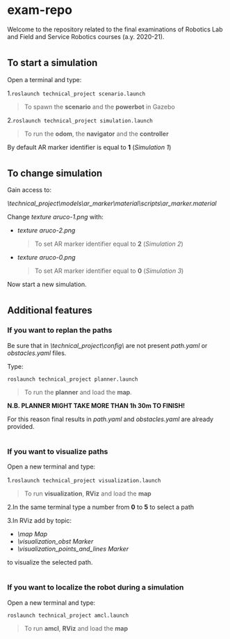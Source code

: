 # exam-repo
Welcome to the repository related to the final examinations of Robotics Lab and Field and Service Robotics courses (a.y. 2020-21).

#
## To start a simulation

Open a terminal and type:

1.`roslaunch technical_project scenario.launch`
>To spawn the **scenario** and the **powerbot** in Gazebo
 
2.`roslaunch technical_project simulation.launch`
>To run the **odom**, the **navigator** and the **controller**  

By default AR marker identifier is equal to **1** (*Simulation 1*) 

#
## To change simulation

Gain access to:

*\technical_project\models\ar_marker\material\scripts\ar_marker.material*

Change  <em>texture aruco-1.png</em>  with:

<ul>
<li><em>texture aruco-2.png</em></li>

>To set AR marker identifier equal to **2** (*Simulation 2*)
 
 <li><em>texture aruco-0.png</em></li>
 
>To set AR marker identifier equal to **0** (*Simulation 3*)
 
</ul>

Now start a new simulation.

#
## Additional features




### If you want to replan the paths
 
Be sure that in <em>\technical_project\config\ </em> are not present *path.yaml* or *obstacles.yaml* files.

Type:

`roslaunch technical_project planner.launch`
>To run the **planner** and load the **map**.

**N.B. PLANNER MIGHT TAKE MORE THAN 1h 30m TO FINISH!**
 
For this reason final results in *path.yaml* and *obstacles.yaml* are already provided.

 
#
### If you want to visualize paths
 
 Open a new terminal and type:
 
1.`roslaunch technical_project visualization.launch`

>To run **visualization**, **RViz** and load the **map**
 
2.In the same terminal type a number from **0** to **5** to select a path
 
3.In RViz add by topic:
 
 - *\map Map*
 - *\visualization_obst Marker*
 - *\visualization_points_and_lines Marker*
 
 to visualize the selected path.
 


# 
### If you want to localize the robot during a simulation
 
 Open a new terminal and type:
 
`roslaunch technical_project amcl.launch`

>To run **amcl**, **RViz** and load the **map**
 

